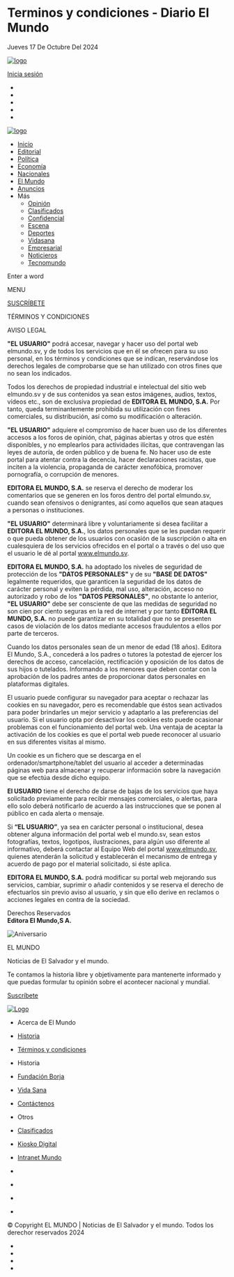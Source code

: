    

Terminos y condiciones - Diario El Mundo
========================================

Jueves 17 De Octubre Del 2024

[![logo](https://static.elmundo.sv/kdg-content/featured/logos/diario_el_mundo_hd_black.svg)](https://diario.elmundo.sv/ "Diario El Mundo")

[Inicia sesión](https://diario.elmundo.sv/premium)

* [](https://instagram.com/ElMundoSV "Instagram")
* [](https://www.facebook.com/ElMundoSV "Facebook")
* [](https://twitter.com/ElMundoSV "Twitter")
* [](https://www.youtube.com/user/DiarioElMundoTV "Youtube")
* [](https://www.threads.net/@elmundosv "Threads")

[![logo](https://static.elmundo.sv/kdg-content/featured/logos/diario_el_mundo_hd_white.svg)](https://diario.elmundo.sv/ "Diario El Mundo")

* [Inicio](https://diario.elmundo.sv/ "Inicio")
* [Editorial](https://diario.elmundo.sv/editorial "Editorial")
* [Política](https://diario.elmundo.sv/politica "Política")
* [Economía](https://diario.elmundo.sv/economia "Economía")
* [Nacionales](https://diario.elmundo.sv/nacionales "Nacionales")
* [El Mundo](https://diario.elmundo.sv/el-mundo "El Mundo")
* [Anuncios](https://kiosko.elmundo.sv/ "Anuncios")
* Más
    * [Opinión](https://diario.elmundo.sv/opinion "Opinión")
    * [Clasificados](https://clasificados.elmundo.sv/ "Clasificados")
    * [Confidencial](https://diario.elmundo.sv/confidencial "Confidencial")
    * [Escena](https://diario.elmundo.sv/escena "Escena")
    * [Deportes](https://diario.elmundo.sv/deportes "Deportes")
    * [Vidasana](https://vidasana.sv/ "Vidasana")
    * [Empresarial](https://diario.elmundo.sv/empresarial "Empresarial")
    * [Noticieros](https://diario.elmundo.sv/noticieros "Noticieros")
    * [Tecnomundo](https://diario.elmundo.sv/tecnomundo "Tecnomundo")

Enter a word 

MENU

[SUSCRÍBETE](https://diario.elmundo.sv/newsletter "Subscribe")

TÉRMINOS Y CONDICIONES

AVISO LEGAL

**"EL USUARIO"** podrá accesar, navegar y hacer uso del portal web elmundo.sv, y de todos los servicios que en él se ofrecen para su uso personal, en los términos y condiciones que se indican, reservándose los derechos legales de comprobarse que se han utilizado con otros fines que no sean los indicados.

Todos los derechos de propiedad industrial e intelectual del sitio web elmundo.sv y de sus contenidos ya sean estos imágenes, audios, textos, vídeos etc., son de exclusiva propiedad de **EDITORA EL MUNDO, S.A.** Por tanto, queda terminantemente prohibida su utilización con fines comerciales, su distribución, así como su modificación o alteración.

**"EL USUARIO"** adquiere el compromiso de hacer buen uso de los diferentes accesos a los foros de opinión, chat, páginas abiertas y otros que estén disponibles, y no emplearlos para actividades ilícitas, que contravengan las leyes de autoría, de orden público y de buena fe. No hacer uso de este portal para atentar contra la decencia, hacer declaraciones racistas, que inciten a la violencia, propaganda de carácter xenofóbica, promover pornografía, o corrupción de menores.

**EDITORA EL MUNDO, S.A.** se reserva el derecho de moderar los comentarios que se generen en los foros dentro del portal elmundo.sv, cuando sean ofensivos o denigrantes, así como aquellos que sean ataques a personas o instituciones.

**"EL USUARIO"** determinará libre y voluntariamente si desea facilitar a **EDITORA EL MUNDO, S.A.**, los datos personales que se les puedan requerir o que pueda obtener de los usuarios con ocasión de la suscripción o alta en cualesquiera de los servicios ofrecidos en el portal o a través o del uso que el usuario le dé al portal www.elmundo.sv.

**EDITORA EL MUNDO, S.A.** ha adoptado los niveles de seguridad de protección de los **"DATOS PERSONALES"** y de su **"BASE DE DATOS"** legalmente requeridos, que garanticen la seguridad de los datos de carácter personal y eviten la pérdida, mal uso, alteración, acceso no autorizado y robo de los **"DATOS PERSONALES"**, no obstante lo anterior, **"EL USUARIO"** debe ser consciente de que las medidas de seguridad no son cien por ciento seguras en la red de internet y por tanto **EDITORA EL MUNDO, S.A.** no puede garantizar en su totalidad que no se presenten casos de violación de los datos mediante accesos fraudulentos a ellos por parte de terceros.

Cuando los datos personales sean de un menor de edad (18 años). Editora El Mundo, S.A., concederá a los padres o tutores la potestad de ejercer los derechos de acceso, cancelación, rectificación y oposición de los datos de sus hijos o tutelados. Informando a los menores que deben contar con la aprobación de los padres antes de proporcionar datos personales en plataformas digitales.

El usuario puede configurar su navegador para aceptar o rechazar las cookies en su navegador, pero es recomendable que éstos sean activados para poder brindarles un mejor servicio y adaptarlo a las preferencias del usuario. Si el usuario opta por desactivar los cookies esto puede ocasionar problemas con el funcionamiento del portal web. Una ventaja de aceptar la activación de los cookies es que el portal web puede reconocer al usuario en sus diferentes visitas al mismo.

Un cookie es un fichero que se descarga en el ordenador/smartphone/tablet del usuario al acceder a determinadas páginas web para almacenar y recuperar información sobre la navegación que se efectúa desde dicho equipo.

**El USUARIO** tiene el derecho de darse de bajas de los servicios que haya solicitado previamente para recibir mensajes comerciales, o alertas, para ello solo deberá notificarlo de acuerdo a las instrucciones que se ponen al público en cada alerta o mensaje.

Si **“EL USUARIO”**, ya sea en carácter personal o institucional, desea obtener alguna información del portal web el mundo.sv, sean estos fotografías, textos, logotipos, ilustraciones, para algún uso diferente al informativo, deberá contactar al Equipo Web del portal www.elmundo.sv, quienes atenderán la solicitud y establecerán el mecanismo de entrega y acuerdo de pago por el material solicitado, si éste aplica.

**EDITORA EL MUNDO, S.A.** podrá modificar su portal web mejorando sus servicios, cambiar, suprimir o añadir contenidos y se reserva el derecho de efectuarlos sin previo aviso al usuario, y sin que ello derive en reclamos o acciones legales en contra de la sociedad.

Derechos Reservados  
**Editora El Mundo,S A.**

![Aniversario](https://static.elmundo.sv/kdg-content/featured/logos/diario_el_mundo_hd_white.svg)

EL MUNDO

Noticias de El Salvador y el mundo.

Te contamos la historia libre y objetivamente para mantenerte informado y que puedas formular tu opinión sobre el acontecer nacional y mundial.

[Suscríbete](https://diario.elmundo.sv/newsletter "Subscribe")

[![Logo](https://static.elmundo.sv/kdg-content/featured/logos/diario_el_mundo_hd_white.svg)](https://diario.elmundo.sv/ "Diario El Mundo")

* Acerca de El Mundo
* [Historia](https://diario.elmundo.sv/historia "Historia")
* [Términos y condiciones](https://diario.elmundo.sv/terminos-y-condiciones "Términos y condiciones")

* Historia
* [Fundación Borja](https://fundacionjborja.org/ "Fundación Borja")
* [Vida Sana](https://vidasana.sv/ "Vida Sana")
* [Contáctenos](https://diario.elmundo.sv/contact-us "Contáctenos")

* Otros
* [Clasificados](https://clasificados.elmundo.sv/ "Clasificados")
* [Kiosko Digital](https://kiosko.elmundo.sv/ "Kiosko Digital")
* [Intranet Mundo](https://skynet.elmundo.sv/ "Intranet Mundo")

* [](https://instagram.com/ElMundoSV "Instagram")
* [](https://www.facebook.com/ElMundoSV "Facebook")
* [](https://twitter.com/ElMundoSV "Twitter")
* [](https://www.youtube.com/user/DiarioElMundoTV "Youtube")

© Copyright EL MUNDO | Noticias de El Salvador y el mundo. Todos los derechor reservados 2024

* [](https://instagram.com/ElMundoSV "Instagram")
* [](https://www.facebook.com/ElMundoSV "Facebook")
* [](https://twitter.com/ElMundoSV "Twitter")
* [](https://www.youtube.com/user/DiarioElMundoTV "Youtube")